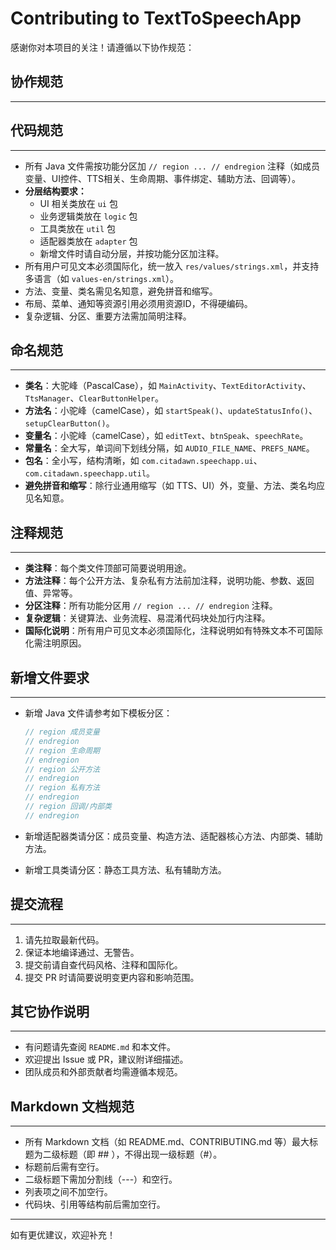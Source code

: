 # Contributing to TextToSpeechApp

感谢你对本项目的关注！请遵循以下协作规范：

## 协作规范

---

## 代码规范

---

- 所有 Java 文件需按功能分区加 `// region ... // endregion` 注释（如成员变量、UI控件、TTS相关、生命周期、事件绑定、辅助方法、回调等）。
- **分层结构要求：**
  - UI 相关类放在 `ui` 包
  - 业务逻辑类放在 `logic` 包
  - 工具类放在 `util` 包
  - 适配器类放在 `adapter` 包
  - 新增文件时请自动分层，并按功能分区加注释。
- 所有用户可见文本必须国际化，统一放入 `res/values/strings.xml`，并支持多语言（如 `values-en/strings.xml`）。
- 方法、变量、类名需见名知意，避免拼音和缩写。
- 布局、菜单、通知等资源引用必须用资源ID，不得硬编码。
- 复杂逻辑、分区、重要方法需加简明注释。

## 命名规范

---

- **类名**：大驼峰（PascalCase），如 `MainActivity`、`TextEditorActivity`、`TtsManager`、`ClearButtonHelper`。
- **方法名**：小驼峰（camelCase），如 `startSpeak()`、`updateStatusInfo()`、`setupClearButton()`。
- **变量名**：小驼峰（camelCase），如 `editText`、`btnSpeak`、`speechRate`。
- **常量名**：全大写，单词间下划线分隔，如 `AUDIO_FILE_NAME`、`PREFS_NAME`。
- **包名**：全小写，结构清晰，如 `com.citadawn.speechapp.ui`、`com.citadawn.speechapp.util`。
- **避免拼音和缩写**：除行业通用缩写（如 TTS、UI）外，变量、方法、类名均应见名知意。

## 注释规范

---

- **类注释**：每个类文件顶部可简要说明用途。
- **方法注释**：每个公开方法、复杂私有方法前加注释，说明功能、参数、返回值、异常等。
- **分区注释**：所有功能分区用 `// region ... // endregion` 注释。
- **复杂逻辑**：关键算法、业务流程、易混淆代码块处加行内注释。
- **国际化说明**：所有用户可见文本必须国际化，注释说明如有特殊文本不可国际化需注明原因。

## 新增文件要求

---

- 新增 Java 文件请参考如下模板分区：
  
  ```java
  // region 成员变量
  // endregion
  // region 生命周期
  // endregion
  // region 公开方法
  // endregion
  // region 私有方法
  // endregion
  // region 回调/内部类
  // endregion
  ```

- 新增适配器类请分区：成员变量、构造方法、适配器核心方法、内部类、辅助方法。

- 新增工具类请分区：静态工具方法、私有辅助方法。

## 提交流程

---

1. 请先拉取最新代码。
2. 保证本地编译通过、无警告。
3. 提交前请自查代码风格、注释和国际化。
4. 提交 PR 时请简要说明变更内容和影响范围。

## 其它协作说明

---

- 有问题请先查阅 `README.md` 和本文件。
- 欢迎提出 Issue 或 PR，建议附详细描述。
- 团队成员和外部贡献者均需遵循本规范。

## Markdown 文档规范

---

- 所有 Markdown 文档（如 README.md、CONTRIBUTING.md 等）最大标题为二级标题（即 ## ），不得出现一级标题（#）。
- 标题前后需有空行。
- 二级标题下需加分割线（---）和空行。
- 列表项之间不加空行。
- 代码块、引用等结构前后需加空行。

---

如有更优建议，欢迎补充！ 